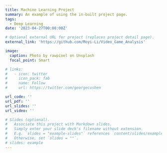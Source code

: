 ```yaml
---
title: Machine Learning Project
summary: An example of using the in-built project page.
tags:
  - Deep Learning
date: '2023-04-27T00:00:00Z'

# Optional external URL for project (replaces project detail page).
external_link: 'https://github.com/Moyi-Li/Video_Game_Analysis'

image:
  caption: Photo by rawpixel on Unsplash
  focal_point: Smart

# links:
#   - icon: twitter
#     icon_pack: fab
#     name: Follow
#     url: https://twitter.com/georgecushen

url_code: ''
url_pdf: ''
url_slides: ''
url_video: ''

# Slides (optional).
#   Associate this project with Markdown slides.
#   Simply enter your slide deck's filename without extension.
#   E.g. `slides = "example-slides"` references `content/slides/example-slides.md`.
#   Otherwise, set `slides = ""`.
# slides: example
---
```

